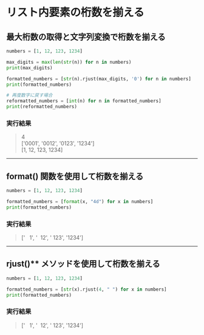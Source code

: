 # リスト内要素の桁数を揃える

## 最大桁数の取得と文字列変換で桁数を揃える

```python
numbers = [1, 12, 123, 1234]

max_digits = max(len(str(n)) for n in numbers)
print(max_digits)

formatted_numbers = [str(n).rjust(max_digits, '0') for n in numbers]
print(formatted_numbers)

# 再度数字に戻す場合
reformatted_numbers = [int(n) for n in formatted_numbers]
print(reformatted_numbers)
```

### 実行結果

> 4  
  ['0001', '0012', '0123', '1234']  
  [1, 12, 123, 1234]

---

## format() 関数を使用して桁数を揃える

```python
numbers = [1, 12, 123, 1234]

formatted_numbers = [format(x, "4d") for x in numbers]
print(formatted_numbers)
```

### 実行結果

> ['&nbsp;&nbsp;&nbsp;1', '&nbsp;&nbsp;12', '&nbsp;123', '1234']

---

## rjust()** メソッドを使用して桁数を揃える

```python
numbers = [1, 12, 123, 1234]

formatted_numbers = [str(x).rjust(4, " ") for x in numbers]
print(formatted_numbers)
```

### 実行結果

> ['&nbsp;&nbsp;&nbsp;1', '&nbsp;&nbsp;12', '&nbsp;123', '1234']
